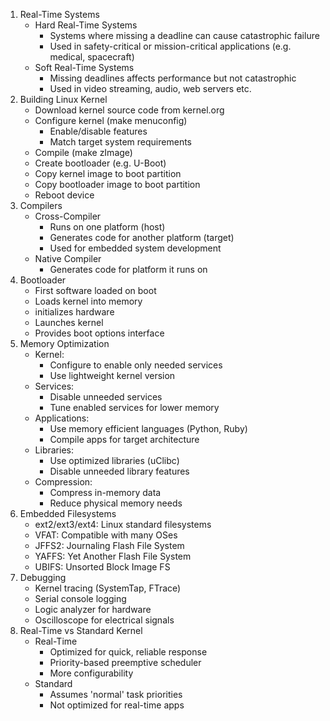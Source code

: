 1. Real-Time Systems
    - Hard Real-Time Systems
        - Systems where missing a deadline can cause catastrophic failure
        - Used in safety-critical or mission-critical applications (e.g. medical, spacecraft)
    - Soft Real-Time Systems
        - Missing deadlines affects performance but not catastrophic
        - Used in video streaming, audio, web servers etc.
2. Building Linux Kernel
    - Download kernel source code from kernel.org
    - Configure kernel (make menuconfig)
        - Enable/disable features
        - Match target system requirements
    - Compile (make zImage)
    - Create bootloader (e.g. U-Boot)
    - Copy kernel image to boot partition
    - Copy bootloader image to boot partition
    - Reboot device
3. Compilers
    - Cross-Compiler
        - Runs on one platform (host)
        - Generates code for another platform (target)
        - Used for embedded system development
    - Native Compiler
        - Generates code for platform it runs on
4. Bootloader
    - First software loaded on boot
    - Loads kernel into memory
    - initializes hardware
    - Launches kernel
    - Provides boot options interface
5. Memory Optimization
    - Kernel:
        - Configure to enable only needed services
        - Use lightweight kernel version
    - Services:
        - Disable unneeded services
        - Tune enabled services for lower memory
    - Applications:
        - Use memory efficient languages (Python, Ruby)
        - Compile apps for target architecture
    - Libraries:
        - Use optimized libraries (uClibc)
        - Disable unneeded library features
    - Compression:
        - Compress in-memory data
        - Reduce physical memory needs
6. Embedded Filesystems
    - ext2/ext3/ext4: Linux standard filesystems
    - VFAT: Compatible with many OSes
    - JFFS2: Journaling Flash File System
    - YAFFS: Yet Another Flash File System
    - UBIFS: Unsorted Block Image FS
7. Debugging
    - Kernel tracing (SystemTap, FTrace)
    - Serial console logging
    - Logic analyzer for hardware
    - Oscilloscope for electrical signals
8. Real-Time vs Standard Kernel
    - Real-Time
        - Optimized for quick, reliable response
        - Priority-based preemptive scheduler
        - More configurability
    - Standard
        - Assumes 'normal' task priorities
        - Not optimized for real-time apps